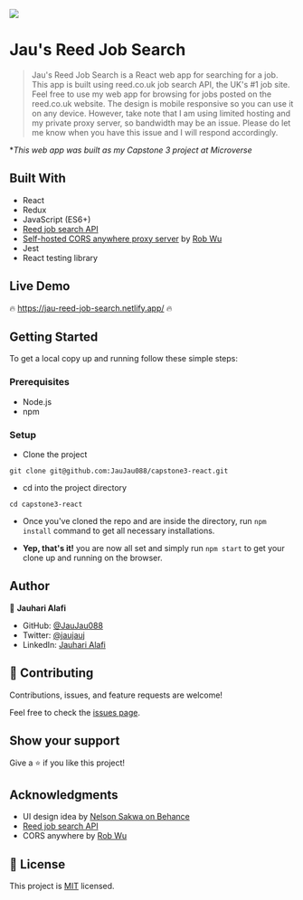 ![](https://img.shields.io/badge/Microverse-blueviolet)

# Jau's Reed Job Search

> Jau's Reed Job Search is a React web app for searching for a job. This app is built using reed.co.uk job search API, the UK's #1 job site. Feel free to use my web app for browsing for jobs posted on the reed.co.uk website. The design is mobile responsive so you can use it on any device. However, take note that I am using limited hosting and my private proxy server, so bandwidth may be an issue. Please do let me know when you have this issue and I will respond accordingly.

**This web app was built as my Capstone 3 project at Microverse*

## Built With

- React
- Redux
- JavaScript (ES6+)
- [Reed job search API](https://www.reed.co.uk/developers)
- [Self-hosted CORS anywhere proxy server](https://github.com/JauJau088/cors-anywhere-jau-reedapi) by [Rob Wu](https://github.com/Rob--W/cors-anywhere)
- Jest
- React testing library

## Live Demo

:fire: https://jau-reed-job-search.netlify.app/ :fire:

## Getting Started

To get a local copy up and running follow these simple steps:

### Prerequisites

- Node.js
- npm

### Setup

- Clone the project
```terminal
git clone git@github.com:JauJau088/capstone3-react.git
```

- cd into the project directory
```terminal
cd capstone3-react
```

- Once you've cloned the repo and are inside the directory, run `npm install` command to get all necessary installations.

- **Yep, that's it!** you are now all set and simply run `npm start` to get your clone up and running on the browser.

## Author

👤 **Jauhari Alafi**

- GitHub: [@JauJau088](https://github.com/JauJau088)
- Twitter: [@jaujauj](https://twitter.com/jaujauj)
- LinkedIn: [Jauhari Alafi](https://linkedin.com/in/jauhari-alafi/)

## 🤝 Contributing

Contributions, issues, and feature requests are welcome!

Feel free to check the [issues page](../../issues/).

## Show your support

Give a ⭐️ if you like this project!

## Acknowledgments

- UI design idea by [Nelson Sakwa on Behance](https://www.behance.net/sakwadesignstudio)
- [Reed job search API](https://www.reed.co.uk/developers)
- CORS anywhere by [Rob Wu](https://github.com/Rob--W)

## 📝 License

This project is [MIT](./MIT.md) licensed.
